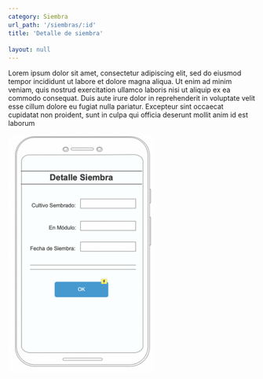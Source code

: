 ```yaml
---
category: Siembra
url_path: '/siembras/:id'
title: 'Detalle de siembra'

layout: null
---
```


Lorem ipsum dolor sit amet, consectetur adipiscing elit, sed do eiusmod tempor incididunt ut labore et dolore magna aliqua. Ut enim ad minim veniam, quis nostrud exercitation ullamco laboris nisi ut aliquip ex ea commodo consequat. Duis aute irure dolor in reprehenderit in voluptate velit esse cillum dolore eu fugiat nulla pariatur. Excepteur sint occaecat cupidatat non proident, sunt in culpa qui officia deserunt mollit anim id est laborum

<img src="../Screen Shot 2020-11-15 at 10.50.27.png" style="float: left; margin-right: 10px; width:300px; margin-bottom: 20px;" />
